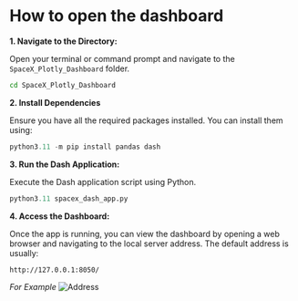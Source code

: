 # How to open the dashboard

**1. Navigate to the Directory:**

Open your terminal or command prompt and navigate to the `SpaceX_Plotly_Dashboard` folder.
   ```bash
   cd SpaceX_Plotly_Dashboard
   ```

**2. Install Dependencies**

Ensure you have all the required packages installed. You can install them using:
```python 
python3.11 -m pip install pandas dash
```

**3. Run the Dash Application:**

Execute the Dash application script using Python.
```python
python3.11 spacex_dash_app.py
```

**4. Access the Dashboard:**

Once the app is running, you can view the dashboard by opening a web browser and navigating to the local server address. The default address is usually:
```arduino
http://127.0.0.1:8050/
```

*For Example*
![Address](https://cf-courses-data.s3.us.cloud-object-storage.appdomain.cloud/IBM-DS0321EN-SkillsNetwork/images/portnumber.png)
